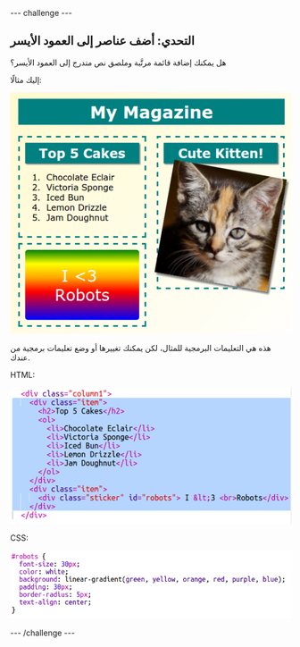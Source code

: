 --- challenge ---
## التحدي: أضف عناصر إلى العمود الأيسر

هل يمكنك إضافة قائمة مرتَّبة وملصق نص متدرج إلى العمود الأيسر؟

إليك مثالًا:

![screenshot](images/magazine-challenge1-example.png)

هذه هي التعليمات البرمجية للمثال، لكن يمكنك تغييرها أو وضع تعليمات برمجية من عندك.

HTML:

![screenshot](images/magazine-challenge1.png)

CSS:

![screenshot](images/magazine-challenge1-style.png)






--- /challenge ---